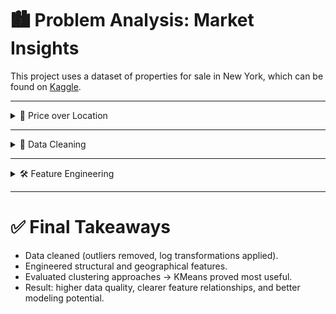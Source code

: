 # 🏙️ Problem Analysis: Market Insights

This project uses a dataset of properties for sale in New York, which can be found on [Kaggle](https://www.kaggle.com/datasets/nelgiriyewithana/new-york-housing-market).

---

<details>
<summary>📍 Price over Location</summary>

We first mapped property prices across New York City to visualize their geographical distribution.

![Property prices in New York](/figures/price_map.png)

Some areas appear denser than others due to the use of a low alpha for overlapping points.  

To better capture the distribution, we plotted prices in **logarithmic scale**:

![Property prices in New York (log scale)](figures/price_log_map.png)

</details>

---

<details>
<summary>🧹 Data Cleaning</summary>

The next step was to clean the data by removing **outliers** and erroneous values.

### 🔸 Correlation Matrix Before Cleaning
![Correlation Matrix](figures/correlation_matrix_before_cleaning.png)

The correlation between `PRICE` and numeric variables such as `BEDS`, `BATH`, and `PROPERTY SQFT` is very weak.

We also visualized this with a pairplot:

![Pairplot Before Cleaning](figures/pairplot_before_cleaning.png)

Data appears very clustered in some regions and very sparse in others.

---

We then applied outlier detection using **IQR** and removed meaningless records (e.g., properties with 0 bedrooms or bathrooms).  

Since the price distribution is heavily skewed, we applied a **logarithmic transformation** to `PRICE` (and later to `PROPERTY SQFT`) to normalize the distribution.

![Clean Price Distribution Linear vs Log](figures/price_distribution_comparison.png)

---

### 🔸 Correlation Matrix After Cleaning
![Correlation Matrix After Cleaning](figures/correlation_matrix_after_cleaning.png)

Now, the correlation between `PRICE_LOG` and other variables has increased, especially with `BATH`.  

A new pairplot confirms that data is better grouped and relationships are clearer:  

![Pairplot After Cleaning](figures/pairplot_after_cleaning.png)

**Summary:**  
- Outliers and invalid records removed.  
- Log transformation applied to target and skewed numeric features.  
- Data quality significantly improved for downstream analysis.  

</details>

---

<details>
<summary>🛠️ Feature Engineering</summary>

We engineered new features from existing ones to improve model performance.

### 🔸 Structural Features
- **PRICE_PER_SQFT_LOG** → Price per square foot in log scale.  
- **BEDS_PER_SQFT** → Bedrooms per square foot.  
- **BATH_PER_SQFT** → Bathrooms per square foot.  

### 🔸 Geographical Features
- **DISTANCE_TO_MANHATTAN** → Distance to Manhattan in miles.  
- **LOCALITY** → City locality (zone-based grouping).  
- **SUBLOCALITY** → Sub-locality (finer-grained zones).  

---

<details>
<summary>📌 Locality Clustering</summary>

We mapped New York localities:

![Localities in New York](figures/localities_map.png)

Some locality labels (e.g., "New York") cover the entire city, likely due to poor labeling.  

Price distribution by locality shows heavy imbalance:  

![Locality PRICE Log Distribution](figures/price_log_by_locality.png)

</details>

<details>
<summary>📌 SubLocality Clustering</summary>

We then mapped sub-localities:

![Sublocalities in New York](figures/sublocalities_map.png)

This gives more meaningful partitions, though some sublocalities are still inconsistent (e.g., "New York County" spans too broadly).  

Price distribution by sublocality:  

![Locality Price LOG Distribution](figures/price_log_by_sublocality.png)

Balance is improved compared to locality clustering, but still uneven.  

</details>

<details>
<summary>📌 KMeans Clustering</summary>

We applied **KMeans clustering** using standardized latitude/longitude coordinates.  

![KMeans Clustering](figures/kmeans_clusters.png)  
![Price by KMeans Clusters](figures/kmeans_clusters_polygons.png)  

The clusters are much better defined and balanced.  

Price distribution by KMeans cluster:  
![KMeans Price LOG Distribution](figures/price_log_by_cluster.png)

</details>

---

**Summary:**  
- Engineered both structural and geographical features.  
- Locality/SubLocality were not reliable due to poor labeling.  
- **KMeans clustering** provided more meaningful and balanced segmentation.  

</details>

---

# ✅ Final Takeaways

- Data cleaned (outliers removed, log transformations applied).  
- Engineered structural and geographical features.  
- Evaluated clustering approaches → KMeans proved most useful.  
- Result: higher data quality, clearer feature relationships, and better modeling potential.  
